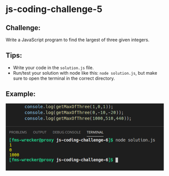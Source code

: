 # js-coding-challenge-5

## Challenge:
Write a JavaScript program to find the largest of three given integers.
## Tips:
- Write your code in the ```solution.js``` file.
- Run/test your solution with node like this: ```node solution.js```, but make sure to open the terminal in the correct directory.

## Example:
![Example](example.png)